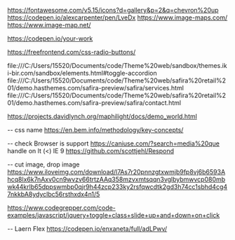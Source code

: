 https://fontawesome.com/v5.15/icons?d=gallery&p=2&q=chevron%20up
https://codepen.io/alexcarpenter/pen/LveDx
https://www.image-maps.com/
https://www.image-map.net/

https://codepen.io/your-work

https://freefrontend.com/css-radio-buttons/

file:///C:/Users/15520/Documents/code/Theme%20web/sandbox/themes.iki-bir.com/sandbox/elements.html#toggle-accordion
file:///C:/Users/15520/Documents/code/Theme%20web/safira%20retail%201/demo.hasthemes.com/safira-preview/safira/services.html
file:///C:/Users/15520/Documents/code/Theme%20web/safira%20retail%201/demo.hasthemes.com/safira-preview/safira/contact.html

https://projects.davidlynch.org/maphilight/docs/demo_world.html

-- css name
https://en.bem.info/methodology/key-concepts/


-- check Browser is support
https://caniuse.com/?search=media%20que
handle on lt (<) IE 9
https://github.com/scottjehl/Respond


-- cut image, drop image
https://www.iloveimg.com/download/l7As7r20pnnzgtxwmjb9fp8vj6b6593Ahcq8lx6k7nAxv0cn9wvzv66trtzAAq358mzvxmtsqqn3vglbybmwvcp080mbwk44krlb65dppswmbp0qjr9h44zcp233ky2rsfqwcdtk2gd3h74cc1sbhd4cg47nkkbA8ydyclbc56rsthxdx4n1/5


https://www.codegrepper.com/code-examples/javascript/jquery+toggle+class+slide+up+and+down+on+click


-- Laern Flex
https://codepen.io/enxaneta/full/adLPwv/
